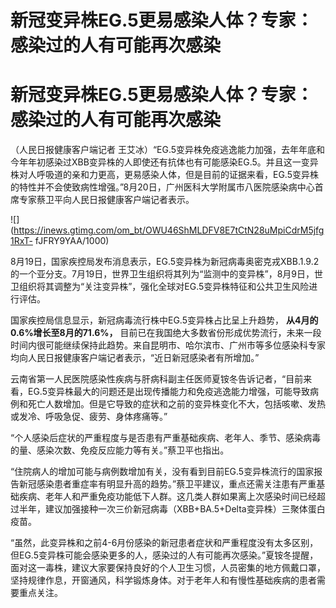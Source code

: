 # 新冠变异株EG.5更易感染人体？专家：感染过的人有可能再次感染

# 新冠变异株EG.5更易感染人体？专家：感染过的人有可能再次感染

（人民日报健康客户端记者
王艾冰）“EG.5变异株免疫逃逸能力加强，去年年底和今年年初感染过XBB变异株的人即使还有抗体也有可能感染EG.5。并且这一变异株对人呼吸道的亲和力更高，更易感染人体，但是目前的证据来看，EG.5变异株的特性并不会使致病性增强。”8月20日，广州医科大学附属市八医院感染病中心首席专家蔡卫平向人民日报健康客户端记者表示。

![](https://inews.gtimg.com/om_bt/OWU46ShMLDFV8E7tCtN28uMpiCdrM5jfg1RxT-
fJFRY9YAA/1000)

8月19日，国家疾控局发布消息表示，EG.5变异株为新冠病毒奥密克戎XBB.1.9.2的一个亚分支。7月19日，世界卫生组织将其列为“监测中的变异株”，8月9日，世卫组织将其调整为“关注变异株”，强化全球对EG.5变异株特征和公共卫生风险进行评估。

国家疾控局信息显示，新冠病毒流行株中EG.5变异株占比呈上升趋势， **从4月的0.6%增长至8月的71.6%，**
目前已在我国绝大多数省份形成优势流行，未来一段时间内很可能继续保持此趋势。来自昆明市、哈尔滨市、广州市等多位感染科专家均向人民日报健康客户端记者表示，“近日新冠感染者有所增加。”

云南省第一人民医院感染性疾病与肝病科副主任医师夏铵冬告诉记者，“目前来看，EG.5变异株最大的问题还是出现传播能力和免疫逃逸能力增强，可能导致病例和死亡人数增加。但是它导致的症状和之前的变异株变化不大，包括咳嗽、发热或发冷、呼吸急促、疲劳、身体疼痛等。”

“个人感染后症状的严重程度与是否患有严重基础疾病、老年人、季节、感染病毒的量、感染次数、免疫反应能力等有关。”蔡卫平也指出。

“住院病人的增加可能与病例数增加有关，没有看到目前EG.5变异株流行的国家报告新冠感染患者重症率有明显升高的趋势。”蔡卫平建议，重点还需关注患有严重基础疾病、老年人和严重免疫功能低下人群。这几类人群如果离上次感染时间已经超过半年，建议加强接种一次三价新冠病毒（XBB+BA.5+Delta变异株）三聚体蛋白疫苗。

“虽然，此变异株和之前4-6月份感染的新冠患者症状和严重程度没有太多区别，但EG.5变异株可能会感染更多的人，感染过的人有可能再次感染。”夏铵冬提醒，面对这一毒株，建议大家要保持良好的个人卫生习惯，人员密集的地方佩戴口罩，坚持规律作息，开窗通风，科学锻炼身体。对于老年人和有慢性基础疾病的患者需要重点关注。

